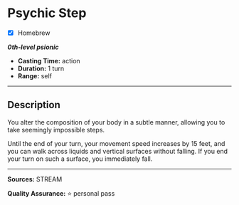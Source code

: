 # Psychic Step
- [x] Homebrew

***0th-level psionic***
- **Casting Time:** action
- **Duration:** 1 turn
- **Range:** self

---

## Description
You alter the composition of your body in a subtle manner, allowing you to take seemingly impossible steps.

Until the end of your turn, your movement speed increases by 15 feet, and you can walk across liquids and vertical surfaces without falling.
If you end your turn on such a surface, you immediately fall.

---

**Sources:** STREAM

**Quality Assurance:** :star: personal pass

